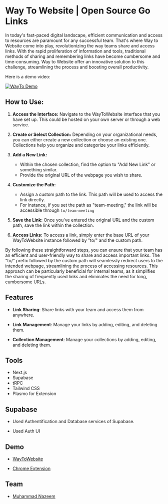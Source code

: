 # Way To Website | Open Source Go Links

In today's fast-paced digital landscape, efficient communication and access to resources are paramount for any successful team. That's where Way to Website come into play, revolutionizing the way teams share and access links. With the rapid proliferation of information and tools, traditional methods of sharing and remembering links have become cumbersome and time-consuming. Way to Website offer an innovative solution to this challenge, streamlining the process and boosting overall productivity.

Here is a demo video:

 [![WayTo Demo](https://img.youtube.com/vi/PRIh0uo8kMU/0.jpg)](https://www.youtube.com/watch?v=PRIh0uo8kMU)

## How to Use:

1. **Access the Interface:** Navigate to the WayToWebsite interface that you have set up. This could be hosted on your own server or through a web service.

2. **Create or Select Collection:** Depending on your organizational needs, you can either create a new collection or choose an existing one. Collections help you organize and categorize your links efficiently.

3. **Add a New Link:**
   - Within the chosen collection, find the option to "Add New Link" or something similar.
   - Provide the original URL of the webpage you wish to share.

4. **Customize the Path:**
   - Assign a custom path to the link. This path will be used to access the link directly.
   - For instance, if you set the path as "team-meeting," the link will be accessible through `to/team-meeting`

5. **Save the Link:** Once you've entered the original URL and the custom path, save the link within the collection.

6. **Access Links:** To access a link, simply enter the base URL of your WayToWebsite instance followed by "to/" and the custom path. 

By following these straightforward steps, you can ensure that your team has an efficient and user-friendly way to share and access important links. The "to/" prefix followed by the custom path will seamlessly redirect users to the intended webpage, streamlining the process of accessing resources. This approach can be particularly beneficial for internal teams, as it simplifies the sharing of frequently used links and eliminates the need for long, cumbersome URLs.

## Features

- **Link Sharing**: Share links with your team and access them from anywhere.

- **Link Management**: Manage your links by adding, editing, and deleting them.

- **Collection Management**: Manage your collections by adding, editing, and deleting them.

## Tools

- Next.js
- Supabase
- tRPC
- Tailwind CSS
- Plasmo for Extension


## Supabase


- Used Authentification and Database services of Supabase.

- Used Auth UI


## Demo

- [WayToWebsite](https://wayto.website/)

- [Chrome Extension](https://chrome.google.com/webstore/detail/way-to-website/mbibpfdeokaolhaodpbopgfbjonmmhoe?hl=en&authuser=2)

## Team

- [Muhammad Nazeem](https://twitter.com/n4ze3m)
